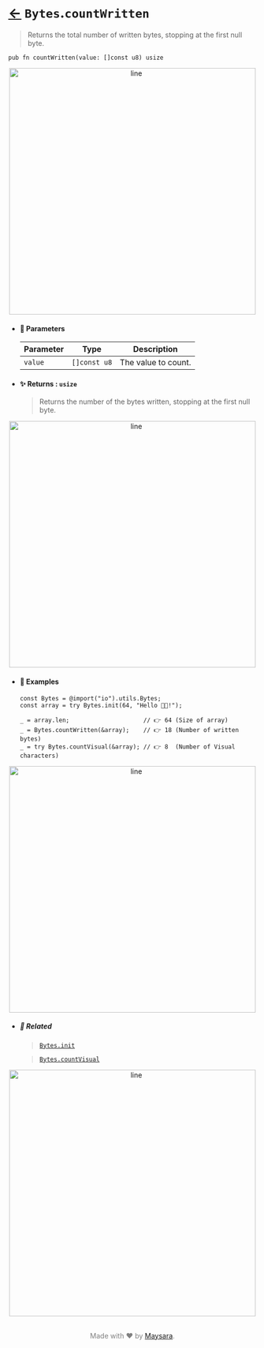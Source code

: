 # [←](../Bytes.md) `Bytes`.`countWritten`

> Returns the total number of written bytes, stopping at the first null byte.

```zig
pub fn countWritten(value: []const u8) usize
```


<div align="center">
<img src="https://github.com/maysara-elshewehy/io-bench/tree/main/dist/img/md/line.png" alt="line" style="width:500px;"/>
</div>

- #### 🧩 Parameters

    | Parameter | Type         | Description          |
    | --------- | ------------ | -------------------- |
    | `value`   | `[]const u8` | The value to count. |

- #### ✨ Returns : `usize`

    > Returns the number of the bytes written, stopping at the first null byte.

<div align="center">
<img src="https://github.com/maysara-elshewehy/io-bench/tree/main/dist/img/md/line.png" alt="line" style="width:500px;"/>
</div>

- #### 🧪 Examples

    ```zig
    const Bytes = @import("io").utils.Bytes;
    const array = try Bytes.init(64, "Hello 👨‍🏭!");
    ```

    ```zig
    _ = array.len;                     // 👉 64 (Size of array)
    _ = Bytes.countWritten(&array);    // 👉 18 (Number of written bytes)
    _ = try Bytes.countVisual(&array); // 👉 8  (Number of Visual characters)

    ```

<div align="center">
<img src="https://github.com/maysara-elshewehy/io-bench/tree/main/dist/img/md/line.png" alt="line" style="width:500px;"/>
</div>

- ##### 🔗 Related

  > [`Bytes.init`](./init.md)

  > [`Bytes.countVisual`](./countVisual.md)

<div align="center">
<img src="https://github.com/maysara-elshewehy/io-bench/tree/main/dist/img/md/line.png" alt="line" style="width:500px;"/>
</div>

<p align="center" style="color:grey;"><br />Made with ❤️ by <a href="http://github.com/maysara-elshewehy" target="blank">Maysara</a>.</p>